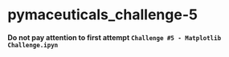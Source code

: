 # pymaceuticals_challenge-5
#### Do not pay attention to first attempt `Challenge #5 - Matplotlib Challenge.ipyn` 
